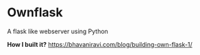 # Ownflask

A flask like webserver using Python

**How I built it?**
https://bhavaniravi.com/blog/building-own-flask-1/
